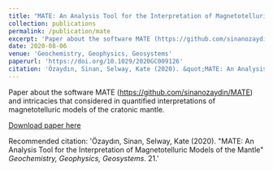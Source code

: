 ```yaml
---
title: "MATE: An Analysis Tool for the Interpretation of Magnetotelluric Models of the Mantle"
collection: publications
permalink: /publication/mate
excerpt: 'Paper about the software MATE (https://github.com/sinanozaydin/MATE) and intricacies that considered in quantified interpretations of magnetotelluric models of the cratonic mantle.'
date: 2020-08-06
venue: 'Geochemistry, Geophysics, Geosystems'
paperurl: 'https://doi.org/10.1029/2020GC009126'
citation: 'Özaydın, Sinan, Selway, Kate (2020). &quot;MATE: An Analysis Tool for the Interpretation of Magnetotelluric Models of the Mantle.&quot; <i>Geochemistry, Geophysics, Geosystems</i>. 21.'
---
```

Paper about the software MATE (https://github.com/sinanozaydin/MATE) and intricacies that considered in quantified interpretations of magnetotelluric models of the cratonic mantle.

[Download paper here](https://doi.org/10.1029/2020GC009126)

Recommended citation: 'Özaydın, Sinan, Selway, Kate (2020). &quot;MATE: An Analysis Tool for the Interpretation of Magnetotelluric Models of the Mantle&quot; <i>Geochemistry, Geophysics, Geosystems</i>. 21.'
